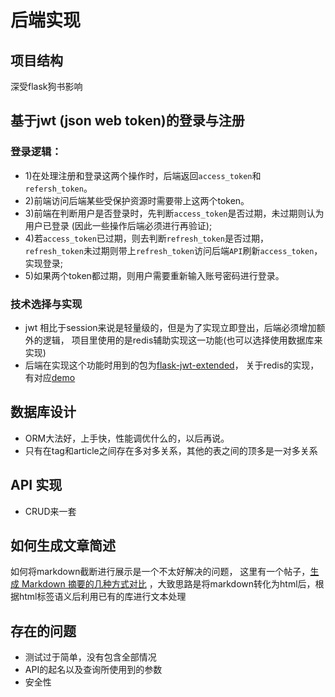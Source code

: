 # 后端实现

## 项目结构
深受flask狗书影响

## 基于jwt (json web token)的登录与注册
### 登录逻辑：
- 1)在处理注册和登录这两个操作时，后端返回`access_token`和`refersh_token`。
- 2)前端访问后端某些受保护资源时需要带上这两个token。
- 3)前端在判断用户是否登录时，先判断`access_token`是否过期，未过期则认为用户已登录
(因此一些操作后端必须进行再验证);
- 4)若`access_token`已过期，则去判断`refresh_token`是否过期，
`refresh_token`未过期则带上`refresh_token`访问后端`API`刷新`access_token`，实现登录; 
- 5)如果两个token都过期，则用户需要重新输入账号密码进行登录。

### 技术选择与实现
- jwt 相比于session来说是轻量级的，但是为了实现立即登出，后端必须增加额外的逻辑，
项目里使用的是redis辅助实现这一功能(也可以选择使用数据库来实现)      
- 后端在实现这个功能时用到的包为[flask-jwt-extended](https://github.com/vimalloc/flask-jwt-extended)，
关于redis的实现，有对应[demo](https://github.com/vimalloc/flask-jwt-extended/blob/master/examples/redis_blacklist.py)

## 数据库设计
- ORM大法好，上手快，性能调优什么的，以后再说。  
- 只有在tag和article之间存在多对多关系，其他的表之间的顶多是一对多关系

## API 实现
- CRUD来一套

## 如何生成文章简述
如何将markdown截断进行展示是一个不太好解决的问题，
这里有一个帖子，[生成 Markdown 摘要的几种方式对比](https://www.jianshu.com/p/0ec915e170c4)
，大致思路是将markdown转化为html后，根据html标签语义后利用已有的库进行文本处理

## 存在的问题
- 测试过于简单，没有包含全部情况
- API的起名以及查询所使用到的参数
- 安全性

